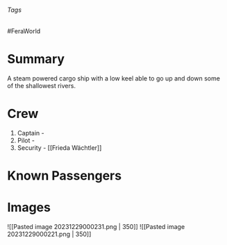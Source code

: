###### Tags

#FeraWorld

# Summary
A steam powered cargo ship with a low keel able to go up and down some of the shallowest rivers.
# Crew
1. Captain - 
2. Pilot - 
3. Security - [[Frieda Wächtler]]
# Known Passengers

# Images
![[Pasted image 20231229000231.png | 350]]
![[Pasted image 20231229000221.png | 350]]